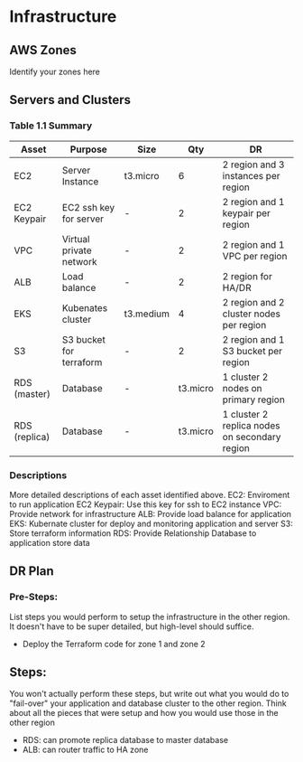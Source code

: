 # Infrastructure

## AWS Zones
Identify your zones here

## Servers and Clusters

### Table 1.1 Summary
| Asset      | Purpose           | Size     | Qty   | DR                                   |
|------------|-------------------|----------|-------|--------------------------------------|
| EC2        | Server Instance   | t3.micro | 6     | 2 region and 3 instances per region           |
| EC2 Keypair| EC2 ssh key for server| -    | 2     | 2 region and 1 keypair per region            |
| VPC        | Virtual private network   | - | 2     | 2 region and 1 VPC per region          |
| ALB         | Load balance    | - | 2     | 2 region for HA/DR            |
| EKS        | Kubenates cluster   | t3.medium | 4  | 2 region and 2 cluster nodes per region           |
| S3         | S3 bucket for terraform   | - | 2     | 2 region and 1 S3 bucket per region            |
| RDS (master)         | Database   | - | t3.micro     | 1 cluster 2 nodes on primary region            |
| RDS (replica)         | Database   | - | t3.micro     | 1 cluster 2 replica nodes on secondary region            |


### Descriptions
More detailed descriptions of each asset identified above.
EC2: Enviroment to run application
EC2 Keypair: Use this key for ssh to EC2 instance
VPC: Provide network for infrastructure
ALB: Provide load balance for application 
EKS: Kubernate cluster for deploy and monitoring application and server
S3: Store terraform information
RDS: Provide Relationship Database to application store data


## DR Plan
### Pre-Steps:
List steps you would perform to setup the infrastructure in the other region. It doesn't have to be super detailed, but high-level should suffice.
- Deploy the Terraform code for zone 1 and zone 2

## Steps:
You won't actually perform these steps, but write out what you would do to "fail-over" your application and database cluster to the other region. Think about all the pieces that were setup and how you would use those in the other region
- RDS: can promote replica database to master database
- ALB: can router traffic to HA zone